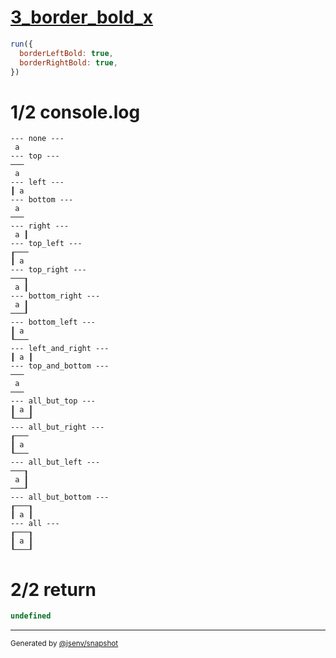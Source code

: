 # [3_border_bold_x](../../table_1_cell.test.mjs#L132)

```js
run({
  borderLeftBold: true,
  borderRightBold: true,
})
```

# 1/2 console.log

```console
--- none ---
 a 
--- top ---
───
 a 
--- left ---
┃ a 
--- bottom ---
 a 
───
--- right ---
 a ┃
--- top_left ---
┎───
┃ a 
--- top_right ---
───┒
 a ┃
--- bottom_right ---
 a ┃
───┚
--- bottom_left ---
┃ a 
┖───
--- left_and_right ---
┃ a ┃
--- top_and_bottom ---
───
 a 
───
--- all_but_top ---
┃ a ┃
┖───┚
--- all_but_right ---
┎───
┃ a 
┖───
--- all_but_left ---
───┒
 a ┃
───┚
--- all_but_bottom ---
┎───┒
┃ a ┃
--- all ---
┎───┒
┃ a ┃
┖───┚
```

# 2/2 return

```js
undefined
```

---

<sub>
  Generated by <a href="https://github.com/jsenv/core/tree/main/packages/independent/snapshot">@jsenv/snapshot</a>
</sub>
